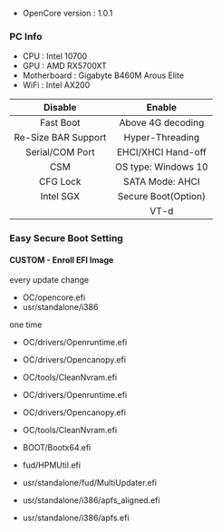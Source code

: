 - OpenCore version : 1.0.1
### PC Info

- CPU : Intel 10700
- GPU : AMD RX5700XT
- Motherboard : Gigabyte B460M Arous Elite
- WiFi : Intel AX200
	
|       Disable        |                 Enable                 |
| :------------------: | :------------------------------------: |
|      Fast Boot       |           Above 4G decoding            |
|  Re-Size BAR Support |            Hyper-Threading             |
|   Serial/COM Port    |           EHCI/XHCI Hand-off           |
|         CSM          |           OS type: Windows 10          |
|       CFG Lock       |            SATA Mode: AHCI             |
|      Intel SGX       |          Secure Boot(Option)           |
|                      |                  VT-d                  |



### Easy Secure Boot Setting
  
#### CUSTOM - Enroll EFI Image


every update change

- OC/opencore.efi
- usr/standalone/i386

one time

- OC/drivers/Openruntime.efi
- OC/drivers/Opencanopy.efi
- OC/tools/CleanNvram.efi

- OC/drivers/Openruntime.efi
- OC/drivers/Opencanopy.efi
- OC/tools/CleanNvram.efi
- BOOT/Bootx64.efi

- fud/HPMUtil.efi
- usr/standalone/fud/MultiUpdater.efi
- usr/standalone/i386/apfs_aligned.efi
- usr/standalone/i386/apfs.efi

